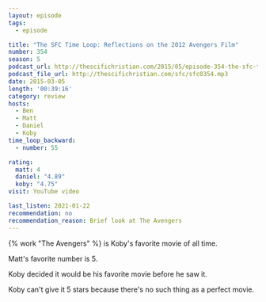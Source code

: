 ```yaml
---
layout: episode
tags:
  - episode

title: "The SFC Time Loop: Reflections on the 2012 Avengers Film"
number: 354
season: 5
podcast_url: http://thescifichristian.com/2015/05/episode-354-the-sfc-time-loop-reflections-on-the-2012-avengers-film/
podcast_file_url: http://thescifichristian.com/sfc/sfc0354.mp3
date: 2015-03-05
length: '00:39:16'
category: review
hosts:
  - Ben
  - Matt
  - Daniel
  - Koby
time_loop_backward: 
  - number: 55

rating:
  matt: 4
  daniel: "4.89"
  koby: "4.75"
visit: YouTube video

last_listen: 2021-01-22
recommendation: no
recommendation_reason: Brief look at The Avengers
---
```


{% work "The Avengers" %} is Koby's favorite movie of all time. 

Matt's favorite number is 5.

Koby decided it would be his favorite movie before he saw it.

Koby can't give it 5 stars because there's no such thing as a perfect movie.
